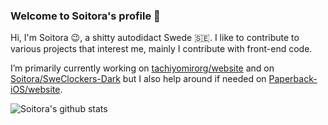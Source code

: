 ### Welcome to Soitora's profile 👋

Hi, I'm Soitora 😉, a shitty autodidact Swede 🇸🇪. I like to contribute to various projects that interest me, mainly I contribute with front-end code.

I’m primarily currently working on [tachiyomirorg/website](https://github.com/tachiyomiorg/website/) and on [Soitora/SweClockers-Dark](https://github.com/Soitora/SweClockers-Dark/) but I also help around if needed on [Paperback-iOS/website](https://github.com/Paperback-iOS/website).

![Soitora's github stats](https://github-readme-stats.vercel.app/api?username=soitora&theme=dark&show_icons=true&hide_border=true&text_color=bbb&bg_color=181818)
